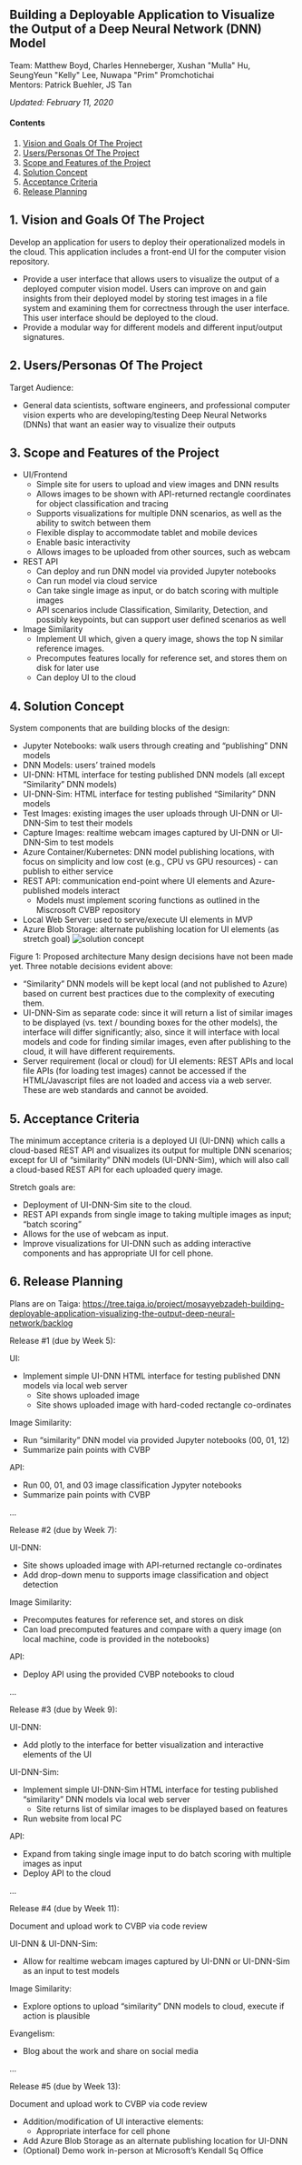 ## Building a Deployable Application to Visualize the Output of a Deep Neural Network (DNN) Model

Team: Matthew Boyd, Charles Henneberger, Xushan "Mulla" Hu, SeungYeun "Kelly" Lee, Nuwapa "Prim" Promchotichai  
Mentors: Patrick Buehler, JS Tan

*Updated: February 11, 2020*

#### Contents

1. [Vision and Goals Of The Project](#vision-goals)
2. [Users/Personas Of The Project](#users-personas)
3. [Scope and Features of the Project](#scope-features)
4. [Solution Concept](#solution-concept)
5. [Acceptance Criteria](#acceptance-criteria)
6. [Release Planning](#release-planning)

<a name="vision-goals"/>

## 1. Vision and Goals Of The Project

Develop an application for users to deploy their operationalized models in the cloud. This application includes a front-end UI for the computer vision repository. 
* Provide a user interface that allows users to visualize the output of a deployed computer vision model. Users can improve on and gain insights from their deployed model by storing test images in a file system and examining them for correctness through the user interface. This user interface should be deployed to the cloud.
* Provide a modular way for different models and different input/output signatures.

<a name="users-personas"/>

## 2. Users/Personas Of The Project

Target Audience:

* General data scientists, software engineers, and professional computer vision experts who are developing/testing Deep Neural Networks (DNNs) that want an easier way to visualize their outputs

<a name="scope-features"/>

## 3. Scope and Features of the Project

* UI/Frontend
    * Simple site for users to upload and view images and DNN results
    * Allows images to be shown with API-returned rectangle coordinates for object classification and tracing
    * Supports visualizations for multiple DNN scenarios, as well as the ability to switch between them
    * Flexible display to accommodate tablet and mobile devices
    * Enable basic interactivity
    * Allows images to be uploaded from other sources, such as webcam
* REST API
    * Can deploy and run DNN model via provided Jupyter notebooks
    * Can run model via cloud service
    * Can take single image as input, or do batch scoring with multiple images
    * API scenarios include Classification, Similarity, Detection, and possibly keypoints, but can support user defined scenarios as well
* Image Similarity
   * Implement UI which, given a query image, shows the top N similar reference images.
   * Precomputes features locally for reference set, and stores them on disk for later use
   * Can deploy UI to the cloud

<a name="solution-concept"/>

## 4. Solution Concept

System components that are building blocks of the design:
 * Jupyter Notebooks: walk users through creating and “publishing” DNN models
 * DNN Models: users’ trained models
 * UI-DNN: HTML interface for testing published DNN models (all except “Similarity” DNN models)
 * UI-DNN-Sim: HTML interface for testing published “Similarity” DNN models
 * Test Images: existing images the user uploads through UI-DNN or UI-DNN-Sim to test their models
 * Capture Images: realtime webcam images captured by UI-DNN or UI-DNN-Sim to test models
 * Azure Container/Kubernetes: DNN model publishing locations, with focus on simplicity and low cost (e.g., CPU vs GPU resources) - can publish to either service
 * REST API: communication end-point where UI elements and Azure-published models interact
     * Models must implement scoring functions as outlined in the Miscrosoft CVBP repository
 * Local Web Server: used to serve/execute UI elements in MVP
 * Azure Blob Storage: alternate publishing location for UI elements (as stretch goal)
![solution concept](https://github.com/BU-CLOUD-S20/Building-a-deployable-application-to-visualizing-the-output-of-a-Deep-Neural-Network-model/blob/master/solution_concept.png)

Figure 1: Proposed architecture
Many design decisions have not been made yet. Three notable decisions evident above:
 * “Similarity” DNN models will be kept local (and not published to Azure) based on current best practices due to the complexity of executing them.
  * UI-DNN-Sim as separate code: since it will return a list of similar images to be displayed (vs. text / bounding boxes for the other models), the interface will differ significantly; also, since it will interface with local models and code for finding similar images, even after publishing to the cloud, it will have different requirements.
 * Server requirement (local or cloud) for UI elements: REST APIs and local file APIs (for loading test images) cannot be accessed if the HTML/Javascript files are not loaded and access via a web server. These are web standards and cannot be avoided. 

<a name="acceptance-criteria"/>

## 5. Acceptance Criteria

The minimum acceptance criteria is a deployed UI (UI-DNN) which calls a cloud-based REST API and visualizes its output for multiple DNN scenarios; except for UI of “similarity” DNN models (UI-DNN-Sim), which will also call a cloud-based REST API for each uploaded query image.

Stretch goals are:
* Deployment of UI-DNN-Sim site to the cloud.
* REST API expands from single image to taking multiple images as input; “batch scoring”
* Allows for the use of webcam as input.
* Improve visualizations for UI-DNN such as adding interactive components and has appropriate UI for cell phone.

<a name="release-planning"/>

## 6. Release Planning

Plans are on Taiga: https://tree.taiga.io/project/mosayyebzadeh-building-deployable-application-visualizing-the-output-deep-neural-network/backlog

Release #1 (due by Week 5):

UI: 
* Implement simple UI-DNN HTML interface for testing published DNN models via local web server
	* Site shows uploaded image
	* Site shows uploaded image with hard-coded rectangle co-ordinates

Image Similarity:
* Run “similarity” DNN model via provided Jupyter notebooks (00, 01, 12)
* Summarize pain points with CVBP

API:
* Run 00, 01, and 03 image classification Jypyter notebooks
* Summarize pain points with CVBP

…
 
Release #2 (due by Week 7):

UI-DNN: 
* Site shows uploaded image with API-returned rectangle co-ordinates
* Add drop-down menu to supports image classification and object detection

Image Similarity:
* Precomputes features for reference set, and stores on disk 
* Can load precomputed features and compare with a query image (on local machine, code is provided in the notebooks)

API: 
* Deploy API using the provided CVBP notebooks to cloud

…
 
Release #3 (due by Week 9):

UI-DNN:
* Add plotly to the interface for better visualization and interactive elements of the UI

UI-DNN-Sim:
* Implement simple UI-DNN-Sim HTML interface for testing published “similarity” DNN models via local web server
	* Site returns list of similar images to be displayed based on features
* Run website from local PC

API:
* Expand from taking single image input to do batch scoring with multiple images as input
* Deploy API to the cloud

…
 
Release #4 (due by Week 11):

Document and upload work to CVBP via code review

UI-DNN & UI-DNN-Sim:
* Allow for realtime webcam images captured by UI-DNN or UI-DNN-Sim as an input to test models

Image Similarity:
* Explore options to upload “similarity” DNN models to cloud, execute if action is plausible

Evangelism:
* Blog about the work and share on social media

…


Release #5 (due by Week 13):

Document and upload work to CVBP via code review
* Addition/modification of UI interactive elements:
	* Appropriate interface for cell phone
*  Add Azure Blob Storage as an alternate publishing location for UI-DNN 
* (Optional) Demo work in-person at Microsoft’s Kendall Sq Office


